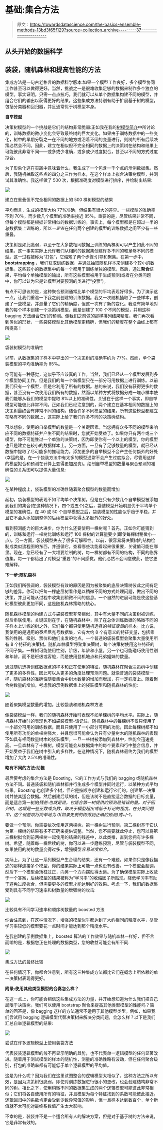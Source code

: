 # 基础:集合方法

> 原文：<https://towardsdatascience.com/the-basics-ensemble-methods-13bd3f65f129?source=collection_archive---------37----------------------->

## 从头开始的数据科学

## 装袋，随机森林和提高性能的方法

集成方法是一句古老格言的数据科学版本:如果一个模型工作良好，多个模型协同工作甚至可以做得更好。当然，挑战之一是很难收集足够的数据来制作多个独立的模型。事实证明，只需一点点技巧，我们就可以从单个数据集构建不同的模型，并组合它们的输出以获得更好的结果。这些集成方法特别有助于扩展基于树的模型，包括分类器和回归器，并且通常优于树模型本身。

**自举模型**

决策树模型的一个挑战是它们的结构非常脆弱:正如我在我的[树模型简介](/the-basics-decision-tree-classifiers-b0d20394eaeb)中所讨论的，训练数据的微小变化会导致最终树的巨大变化。如果由于训练数据中的一些变化，树中的早期分裂之一在不同的地方或沿着不同的变量进行，则树的所有后续决策必然会不同。因此，建立在相似但不完全相同的数据上的决策树在结构和结果上可能彼此非常不同——或多或少准确，或多或少过度拟合，甚至以不同的方式过度拟合。

为了形象化这在实践中意味着什么，我生成了一个包含一千个点的示例数据集。然后，我随机抽取这些点的四分之三作为样本，在这个样本上拟合决策树模型，并测试其准确性。我这样做了 500 次，根据准确度对模型进行排序，并绘制出结果:

![](img/873125d67040bafb7f1c946740f2395d.png)

建立在重叠但不完全相同的数据上的 500 棵树模型的结果

平均而言，生成的模型大约 77%准确，但结果有很大的差异。一些模型的准确率不到 70%，而少数几个模型的准确率接近 85%。重要的是，尽管结果非常不同，但每个模型都是根据非常相似的数据训练的。事实上，每个模型都是在超过一半的总数据集上训练的，所以*一定有*在任何两个创建的模型的训练数据之间至少有一些重叠。

决策树是如此脆弱，以至于在大多数相同数据上训练的两棵树可以产生如此不同的结果，这一事实实际上允许我们从相同的数据集创建许多不同的和足够不同的模型。这一过程被称为“打包”，它缩短了两个步骤:引导和聚集。在第一步中， **bootstrapping** ，我们获取训练数据，并通过抽取随机样本来创建多个较小的数据集。这些较小的数据集中的每一个都用于训练单独的模型。然后，通过**聚合**结果，平均每个单独模型的输出，所有这些模型被用于生成预测(或者在分类问题中，你可以认为它是让模型对要预测的类进行“投票”)。

有点不可思议的是，这种聚合预测通常比单个模型的平均表现好得多。为了演示这一点，让我们重温一下我之前创建的训练数据。我又一次随机抽取了一些样本，创建了一些模型，并测量了它们的精确度，但这一次有了新的变化。我没有简单地对我的每个样本创建一个决策树模型，而是创建了 100 个不同的模型，并用这种 bagging 方法组合它们的预测。像我们之前做的那样排列结果精度，我们再次看到类似的形状，一些袋装模型比其他模型更精确，但我们的精度在整个曲线上都有所提高！

![](img/6ebcaaf046f7c48b5491011c5464ebe0.png)

袋装树模型的准确性

以前，从数据集的子样本中导出的一个决策树的准确率约为 77%。然而，单个袋装模型的平均准确率为 85%。

你可能有一种感觉，这似乎不应该真的工作。当然，我们已经从一个模型发展到多个模型协同工作，但是我们的每一个新模型只在一部分可用数据上进行训练。以前我们只有一个模型，但是它利用了所有的数据。总的来说，我们没有获得更多的数据，甚至没有一次使用我们所有的数据，然而以某种方式将数据分成一堆小样本使我们能够从我们的模型中提取 8%以上的准确性。关键在于这样一个事实，即自举模型可能彼此非常不同。正如我们已经注意到的，两个建立在基本相同的数据上的决策树最终会有非常不同的结构。结合许多不同模型的结果，所有这些模型都建立在略有不同的数据上，这实际上给了我们许多不同的决策树结构。

可以想象，使用的自举模型的数量是一个关键因素。当您拥有众多不同的模型来响应不同的数据特征并产生不同的结果时，您就开始受益了。如果你只有两个或三个模型，你不可能胜过一个单独的决策树，因为即使你有一个以上的模型，你的模型也只是建立在较小的数据样本上。另一方面，一旦有了足够数量的模型，就已经从数据中提取了尽可能多的推理能力，添加更多的自举模型不会产生任何额外的好处(幸运的是，在一个袋装方法中有太多的模型通常不会产生过度拟合，尽管用这样的模型拟合和预测在计算上变得更加昂贵)。绘制自举模型的数量与聚合预测的准确性的关系图可以提供大量信息:

![](img/0c914850c6f886d23ea7e4c8cd86f348.png)

在某种程度上，袋装模型的准确性随着聚合模型的数量而增加

起初，袋装模型的表现不如平均单个决策树，但是在只有少数几个自举模型被添加到我们的集合(在这种情况下，四个或五个)之后，袋装模型开始明显优于平均单个模型的准确性。在 40 或 50 个自举模型之后，袋装模型的性能似乎趋于平稳，并且它不会从添加到整体的后续模型中获得太多额外的好处。

看到预测能力的巨大进步，你为什么还要使用一棵树呢？首先，正如你可能猜到的，训练和运行一棵树比训练和运行 100 棵树的计算量要少(即使每棵树稍微小一点)。另一方面，袋装模型失去了很多可解释性。以前，很容易将决策树的结构绘制成类似流程图的东西，并遵循它，查看哪些功能看起来很重要，关键值可能在哪里。现在，您已经有了一大堆要绘制的树，每一棵树都有不同的结构，不同的临界值集，每一个都给出了对模型“重要”的不同感觉。他们必然不会同意彼此，使它更难解释。

**下一步:随机森林**

正如我们所强调的，袋装模型有效的原因是因为被聚集的底层决策树彼此之间有足够的差异。你可以把每一棵底层树看作是以稍微不同的方式处理问题，做出不同的决策，并且可能从过程中收集到稍微不同的信息。一个自然的进展可能是使这些基础模型彼此更加不同，这是随机森林策略的核心。

随机森林模型的构建方式与袋装模型非常相似，其中有大量不同的决策树被训练，然后串联使用。关键区别在于，在随机森林中，除了在总体训练数据的略微不同的子样本上训练的树之外，它们每个都只使用随机选择的*特征变量*的样本。比方说，我使用的是通用的泰坦尼克号数据集，它有大约 8 个有意义的特征变量，包括乘客的性别、级别、票价和他们出发的地点。一个普通的袋装模型会聚集大量使用所有 8 个特征的决策树。随机森林模型将聚集决策树，每个决策树使用这些特征的不同子集。一棵树可能使用性别，阶级，年龄和小屋。另一个也可能碰巧使用性别和年龄，而不是班级或客舱，而是使用登机地点和兄弟姐妹的数量。

通过随机选择训练数据点的样本和正在使用的特征，随机森林在聚合决策树中创建了更多的多样性，因此可以从更多的角度处理预测问题。就像普通的袋装模型一样，随机森林的准确性随着集合中树木数量的增加而增加，在一定程度上。随着聚合树数量的增加，考虑我的示例数据集上的袋装模型和随机森林的性能:

![](img/d0cd746187c2e13422c0afeae6725f6c.png)

随着聚集模型数量的增加，比较袋装和随机森林方法

像袋装模型一样，我们的随机森林开始时表现不如单棵树的平均水平。实际上，随机森林开始时的表现也不如袋装模型-请记住，随机森林中的每棵树不仅只使用了一小部分可用的训练数据，而且只使用了一小部分可用的功能，因此每棵树都不如使用所有功能的单棵树强大，并且您很可能会认为只有少量树木的随机森林的表现不如具有相同数量树木的袋装模型。一旦一些树被添加到森林中，性能会迅速提高。一旦森林有了十棵树，模型可能会从数据集中的每个要素和行中整合信息，并开始受益于我们在树中引入的多样性。在这种情况下，随机森林最终为我们的模型增加了大约 2.5%的准确性。

**略有不同的方法:助推**

最后要考虑的集合方法是 Boosting，它的工作方式与我们的 bagging 或随机森林方法不同。普通装袋和随机森林都并行生成多个模型并同时运行，以某种方式平均结果。Boosting 也创建多个树，但它是按顺序创建和运行它们的。创建第一决策树并使其适合数据。然后创建后续的树，但是该树不是直接适合数据的目标变量，而是适合第一树的*残差:也就是说，它适合第一树提供的预测是错误的量。对于回归树，这将是一些正数或负数，取决于模型超出或低于标记的程度。在分类问题中，这个误差项将简单地为 0(如果先前的树得到正确的预测)或+/-1。*

要做一个预测，你需要依次使用这两棵树。第一棵树进行预测，第二棵树基于它认为第一棵树的结果有多不正确来提供调整。当然，您不需要就此停止，您可以将第三棵树拟合到前两棵树一起使用的结果的残差中，以此类推，直到您拥有许多棵树。希望，随着每一棵后续的树，你可以进一步磨练预测，尽管与袋装模型不同，如果使用的树的数量变得过多，增强模型*容易过度拟合*。

实际上，为了让这一系列模型产生合理的结果，还有一个难题。如果你只是像我描述的那样连接多个模型，你的结果实际上可能一点也没有改善。一个模型会超调，然后下一个模型会矫枉过正，向另一个方向摆动得太远。为了确保模型实际上收敛于一个答案，后续模型的结果被称为“学习率”的收缩因子所贴现。降低学习率有助于避免过度拟合，但需要更多的模型才能达到好的效果。考虑一下，我们的数据集受到具有不同学习速率和树数量的增强树的攻击:

![](img/c407f3fcb491197f97300ca7ce9501a4.png)

比较具有不同学习速率和顺序树数量的 boosted 方法

你会注意到，在这种情况下，增强的模型似乎都达到了大约相同的精度水平，尽管学习率较低的模型要花一点时间才能达到那个精度水平。

在我创建的示例数据集上，boosted 算法的工作效果与随机森林一样好，但不言而喻的是，根据您正在处理的数据类型，您的收益可能会有所不同:

![](img/5832f87f41e65db88d7f1f2a2e964ed4.png)

集成方法的最终比较

在任何情况下，你都会注意到，所有这三种集成方法都比它们在概念上所依赖的单一决策树表现得更好。

**附录:使用其他类型模型的合奏怎么样？**

在这一点上，你可能会相信这些集成方法的力量，并开始想知道为什么我们把自己局限于决策树。我们可以使用 bootstrap 聚合来提高其他类型模型的性能吗？简单的回答是，像 bagging 这样的方法通常不适用于其他模型类型。例如，如果我们尝试用 bagging 逻辑模型代替决策树来解决分类问题，会怎么样？以下是我们汇总自举逻辑模型的结果:

![](img/fe6e303b43b840ba29d8431fd515489a.png)

尝试在许多逻辑模型上使用装袋方法

代表袋装逻辑模型的线不再显示明确的趋势，也不代表单一逻辑模型的任何显著改进。随着用于测试模型的样本的随机性，测量的准确性略有波动，但在任何聚合级别，打包的准确率都有可能低于单个逻辑模型的平均值。

这是为什么呢？因为我们在这里试图整合的逻辑模型太相似了。这种方法之所以有效，是因为决策树很脆弱，即使对训练数据进行很小的更改，也会创建结构非常不同的树。相比之下，使用稍微不同的数据集生成的两个逻辑模型可能彼此非常相似；它们将各自使用所有的特征，并且模型为每个特征找到的系数可能彼此接近。逻辑回归中的系数肯定会受到少数异常值的影响，但一旦样本达到数百个，单个新值就不太可能对最终系数值产生太大影响。

不幸的是，装袋并不是一个适合所有人的解决方案，但是对于基于树的方法来说，它是非常有效的。
